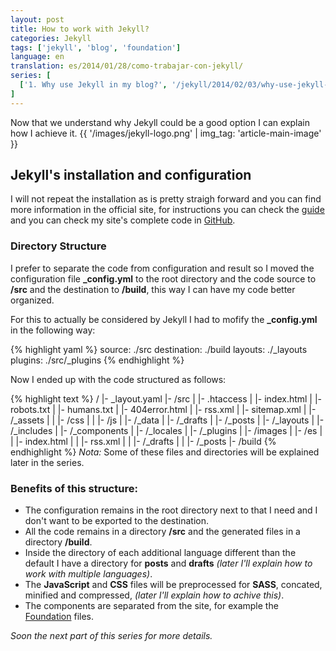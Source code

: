 ```yaml
---
layout: post
title: How to work with Jekyll?
categories: Jekyll
tags: ['jekyll', 'blog', 'foundation']
language: en
translation: es/2014/01/28/como-trabajar-con-jekyll/
series: [
  ['1. Why use Jekyll in my blog?', '/jekyll/2014/02/03/why-use-jekyll-in-my-blog/']
]
---
```

Now that we understand why Jekyll could be a good option I can explain
how I achieve it.
{{ '/images/jekyll-logo.png' | img_tag: 'article-main-image' }}

## Jekyll's installation and configuration
I will not repeat the installation as is pretty straigh forward and you
can find more information in the official site, for instructions you can
check the [guide](https://github.com/nestormata/my-static-blog/) and you
can check my site's complete code in [GitHub](https://github.com/nestormata/my-static-blog).

### Directory Structure
I prefer to separate the code from configuration and result so I moved
the configuration file __\_config.yml__ to the root directory and the
code source to __/src__ and the destination to __/build__, this way I
can have my code better organized.

For this to actually be considered by Jekyll I had to mofify the
__\_config.yml__ in the following way:

{% highlight yaml %}
source:       ./src
destination:  ./build
layouts:      ./_layouts
plugins:      ./src/_plugins
{% endhighlight %}

Now I ended up with the code structured as follows:

{% highlight text %}
/
|- _layout.yaml
|- /src
|  |- .htaccess
|  |- index.html
|  |- robots.txt
|  |- humans.txt
|  |- 404error.html
|  |- rss.xml
|  |- sitemap.xml
|  |- /_assets
|  |  |- /css
|  |  |- /js
|  |- /_data
|  |- /_drafts
|  |- /_posts
|  |- /_layouts
|  |- /_includes
|  |- /_components
|  |- /_locales
|  |- /_plugins
|  |- /images
|  |- /es
|  |  |- index.html
|  |  |- rss.xml
|  |  |- /_drafts
|  |  |- /_posts
|- /build
{% endhighlight %}
_Nota:_ Some of these files and directories will be explained later in the series.

### Benefits of this structure:
- The configuration remains in the root directory next to that I need
  and I don't want to be exported to the destination.
- All the code remains in a directory __/src__ and the generated files
  in a directory __/build__.
- Inside the directory of each additional language different than the
  default I have a directory for __posts__ and __drafts__ _(later I'll
explain how to work with multiple languages)_.
- The __JavaScript__ and __CSS__ files will be preprocessed for
  __SASS__, concated, minified and compressed, _(later I'll explain how
to achive this)_.
- The components are separated from the site, for example the
  [Foundation](http://foundation.zurb.com/) files.

_Soon the next part of this series for more details._
